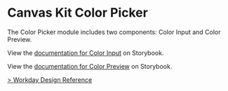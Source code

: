 # Canvas Kit Color Picker

The Color Picker module includes two components: Color Input and Color Preview.

View the
[documentation for Color Input](https://workday.github.io/canvas-kit/?path=/docs/components-inputs-color-picker-color-input--docs)
on Storybook.

View the
[documentation for Color Preview](https://workday.github.io/canvas-kit/?path=/story/preview-color-picker--default)
on Storybook.

[> Workday Design Reference](https://design.workday.com/components/inputs/color-input)
